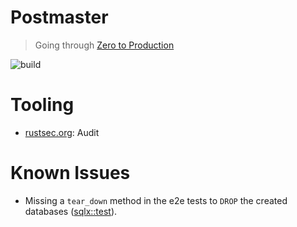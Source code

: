 # Postmaster

> Going through [Zero to Production]()

![build](https://github.com/0xbradock/postmaster/actions/workflows/build.yaml/badge.svg)

# Tooling

- [rustsec.org](https://rustsec.org/): Audit

# Known Issues

- Missing a `tear_down` method in the e2e tests to `DROP` the created databases ([sqlx::test](https://docs.rs/sqlx/latest/sqlx/attr.test.html)).
